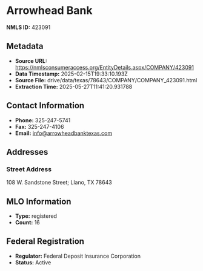 # Arrowhead Bank

**NMLS ID:** 423091

## Metadata
- **Source URL:** https://nmlsconsumeraccess.org/EntityDetails.aspx/COMPANY/423091
- **Data Timestamp:** 2025-02-15T19:33:10.193Z
- **Source File:** drive/data/texas/78643/COMPANY/COMPANY_423091.html
- **Extraction Time:** 2025-05-27T11:41:20.931788

## Contact Information
- **Phone:** 325-247-5741
- **Fax:** 325-247-4106
- **Email:** info@arrowheadbanktexas.com

## Addresses
### Street Address
108 W. Sandstone Street; Llano, TX 78643

## MLO Information
- **Type:** registered
- **Count:** 16

## Federal Registration
- **Regulator:** Federal Deposit Insurance Corporation
- **Status:** Active
